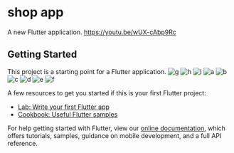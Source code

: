 # shop app

A new Flutter application.
https://youtu.be/wUX-cAbp9Rc
## Getting Started

This project is a starting point for a Flutter application.
![g](https://user-images.githubusercontent.com/42122633/104891761-05049280-597a-11eb-9aa8-15e8e1886e83.jpg)
![h](https://user-images.githubusercontent.com/42122633/104891766-0766ec80-597a-11eb-8b6a-71d371a377e7.jpg)
![i](https://user-images.githubusercontent.com/42122633/104891770-08981980-597a-11eb-8067-4f870aa044d3.jpg)
![a](https://user-images.githubusercontent.com/42122633/104891773-09c94680-597a-11eb-9729-a9f25d281a7d.jpg)
![b](https://user-images.githubusercontent.com/42122633/104891779-0b930a00-597a-11eb-8b02-acd79744de3a.jpg)
![c](https://user-images.githubusercontent.com/42122633/104891794-1057be00-597a-11eb-8771-92c42fc6dfe8.jpg)
![d](https://user-images.githubusercontent.com/42122633/104891804-13eb4500-597a-11eb-92df-0a7d151fcb68.jpg)
![e](https://user-images.githubusercontent.com/42122633/104891811-15b50880-597a-11eb-890b-680bf32853c7.jpg)
![f](https://user-images.githubusercontent.com/42122633/104891820-16e63580-597a-11eb-8271-b54e0c7ad731.jpg)


A few resources to get you started if this is your first Flutter project:

- [Lab: Write your first Flutter app](https://flutter.dev/docs/get-started/codelab)
- [Cookbook: Useful Flutter samples](https://flutter.dev/docs/cookbook)

For help getting started with Flutter, view our
[online documentation](https://flutter.dev/docs), which offers tutorials,
samples, guidance on mobile development, and a full API reference.
